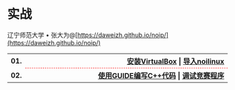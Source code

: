 # 实战

辽宁师范大学 &bull; 张大为@[https://daweizh.github.io/noip/](https://daweizh.github.io/noip/)

<table style="border:none;width:100%;">
  <tr>
    <th style="border:0px;text-align:left;width:50px;">01.</th>
    <th style="border:0px; border-bottom:1px dashed red;width:100%;" align="right">
      <a href='01/1.vbox.html'>安装VirtualBox</a> |
      <a href='01/2.import.html'>导入noilinux</a>
    </th>
  </tr>
  <tr>
    <th style="border:0px;text-align:left;width:50px;">02.</th>
    <th style="border:0px; border-bottom:1px dashed red;width:100%;" align="right">
      <a href='02/1.guide.html'>使用GUIDE编写C++代码</a> |
      <a href='02/2.race.html'>调试竞赛程序</a>
    </th>
  </tr>
</table>

